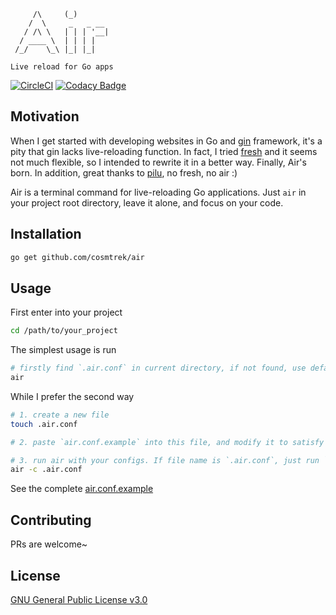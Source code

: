 ```
     /\     (_)       
    /  \     _   _ __ 
   / /\ \   | | | '__|
  / ____ \  | | | |   
 /_/    \_\ |_| |_|   
 
Live reload for Go apps
```

[![CircleCI](https://circleci.com/gh/cosmtrek/air/tree/master.svg?style=shield)](https://circleci.com/gh/cosmtrek/air/tree/master)
[![Codacy Badge](https://api.codacy.com/project/badge/Grade/4885b8dddaa540f9ae6fe850b4611b7b)](https://www.codacy.com/app/cosmtrek/air?utm_source=github.com&amp;utm_medium=referral&amp;utm_content=cosmtrek/air&amp;utm_campaign=Badge_Grade)

## Motivation

When I get started with developing websites in Go and [gin](https://github.com/gin-gonic/gin) framework, it's a pity 
that gin lacks live-reloading function. In fact, I tried [fresh](https://github.com/pilu/fresh) and it seems not much 
flexible, so I intended to rewrite it in a better way. Finally, Air's born. 
In addition, great thanks to [pilu](https://github.com/pilu), no fresh, no air :)

Air is a terminal command for live-reloading Go applications. Just `air` in your project root directory, leave it alone,
and focus on your code.

## Installation

```bash
go get github.com/cosmtrek/air
```

## Usage

First enter into your project

```bash
cd /path/to/your_project
```

The simplest usage is run

```bash
# firstly find `.air.conf` in current directory, if not found, use defaults
air
```

While I prefer the second way

```bash
# 1. create a new file
touch .air.conf

# 2. paste `air.conf.example` into this file, and modify it to satisfy your needs

# 3. run air with your configs. If file name is `.air.conf`, just run `air`
air -c .air.conf
```

See the complete [air.conf.example](air.conf.example)

## Contributing

PRs are welcome~

## License

[GNU General Public License v3.0](LICENSE)